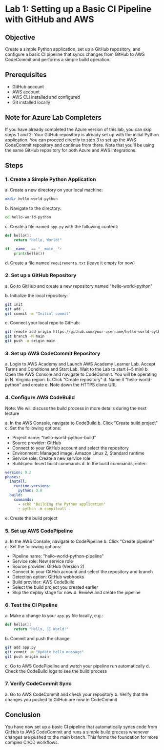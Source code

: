 # Lab 1: Setting up a Basic CI Pipeline with GitHub and AWS

## Objective
Create a simple Python application, set up a GitHub repository, and configure a basic CI pipeline that syncs changes from GitHub to AWS CodeCommit and performs a simple build operation.

## Prerequisites
- GitHub account
- AWS account
- AWS CLI installed and configured
- Git installed locally

## Note for Azure Lab Completers
If you have already completed the Azure version of this lab, you can skip steps 1 and 2. Your GitHub repository is already set up with the initial Python application. You can proceed directly to step 3 to set up the AWS CodeCommit repository and continue from there. Note that you'll be using the same GitHub repository for both Azure and AWS integrations.

## Steps

### 1. Create a Simple Python Application

a. Create a new directory on your local machine:
```bash
mkdir hello-world-python
```

b. Navigate to the directory:
```bash
cd hello-world-python
```

c. Create a file named `app.py` with the following content:
```python
def hello():
    return "Hello, World!"

if __name__ == "__main__":
    print(hello())
```

d. Create a file named `requirements.txt` (leave it empty for now)

### 2. Set up a GitHub Repository

a. Go to GitHub and create a new repository named "hello-world-python"

b. Initialize the local repository:
```bash
git init
git add .
git commit -m "Initial commit"
```

c. Connect your local repo to GitHub:
```bash
git remote add origin https://github.com/your-username/hello-world-python.git
git branch -M main
git push -u origin main
```

### 3. Set up AWS CodeCommit Repository

a. Login to AWS Academy and Launch AWS Academy Learner Lab. Accept Terms and Conditions and Start Lab. Wait to the Lab to start (~5 min)
b. Open the AWS Console and navigate to CodeCommit. You will be operating in N. Virginia region.
b. Click "Create repository"
d. Name it "hello-world-python" and create
e. Note down the HTTPS clone URL

### 4. Configure AWS CodeBuild
Note: We will discuss the build process in more details during the next lecture

a. In the AWS Console, navigate to CodeBuild
b. Click "Create build project"
c. Set the following options:
   - Project name: "hello-world-python-build"
   - Source provider: GitHub
   - Connect to your GitHub account and select the repository
   - Environment: Managed image, Amazon Linux 2, Standard runtime
   - Service role: Create a new service role
   - Buildspec: Insert build commands
d. In the build commands, enter:
```yaml
version: 0.2
phases:
  install:
    runtime-versions:
      python: 3.8
  build:
    commands:
      - echo "Building the Python application"
      - python -m compileall .
```
e. Create the build project

### 5. Set up AWS CodePipeline

a. In the AWS Console, navigate to CodePipeline
b. Click "Create pipeline"
c. Set the following options:
   - Pipeline name: "hello-world-python-pipeline"
   - Service role: New service role
   - Source provider: GitHub (Version 2)
   - Connect to your GitHub account and select the repository and branch
   - Detection option: GitHub webhooks
   - Build provider: AWS CodeBuild
   - Select the build project you created earlier
   - Skip the deploy stage for now
d. Review and create the pipeline

### 6. Test the CI Pipeline

a. Make a change to your `app.py` file locally, e.g.:
```python
def hello():
    return "Hello, CI World!"
```

b. Commit and push the change:
```bash
git add app.py
git commit -m "Update hello message"
git push origin main
```

c. Go to AWS CodePipeline and watch your pipeline run automatically
d. Check the CodeBuild logs to see the build process

### 7. Verify CodeCommit Sync

a. Go to AWS CodeCommit and check your repository
b. Verify that the changes you pushed to GitHub are now in CodeCommit

## Conclusion

You have now set up a basic CI pipeline that automatically syncs code from GitHub to AWS CodeCommit and runs a simple build process whenever changes are pushed to the main branch. This forms the foundation for more complex CI/CD workflows.
